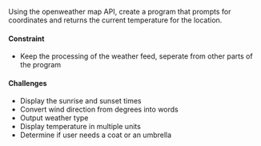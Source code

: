 Using the openweather map API, create a program that prompts for coordinates and returns the current temperature for the location.

#### Constraint
- Keep the processing of the weather feed, seperate from other parts of the program

#### Challenges 
- Display the sunrise and sunset times
- Convert wind direction from degrees into words
- Output weather type
- Display temperature in multiple units
- Determine if user needs a coat or an umbrella